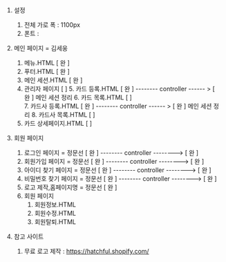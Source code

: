 
1. 설정
	1. 전체 가로 폭 : 1100px
	2. 폰트 : 

1. 메인 페이지 = 김세웅
  	1. 메뉴.HTML  [ 완 ]
  	2. 푸터.HTML  [ 완 ] 
  	3. 메인 세션.HTML [ 완 ]
  	6. 관리자 페이지 [  ]
  		5. 카드 등록.HTML [ 완 ] 	-------- controller ------ > [ 완 ] 메인 세션 정리 
  		6. 카드 목록.HTML [  ] 	
  		7. 카드사 등록.HTML [ 완 ] -------- controller ------ > [ 완 ] 메인 세션 정리 
  		8. 카드사 목록.HTML [  ] 
  	7. 카드 상세페이지.HTML [ ] 

2. 회원 페이지 
  	1. 로그인 페이지 = 정문선 [ 완 ]  -------- controller --------> [ 완 ]
  	2. 회원가입 페이지 = 정문선  [ 완 ]  -------- controller --------> [ 완 ]
  	3. 아이디 찾기 페이지 = 정문선 [ 완 ] -------- controller --------> [ 완 ]
  	4. 비밀번호 찾기 페이지 = 정문선 [ 완 ] -------- controller --------> [ 완 ]
  	5. 로고 제작,홈페이지명 = 정문선 [ 완 ]
  	6. 회원 페이지
  		1. 회원정보.HTML
  		2. 회원수정.HTML
  		3. 회원탈퇴.HTML

3. 참고 사이트 
  	1. 무료 로고 제작 : https://hatchful.shopify.com/
